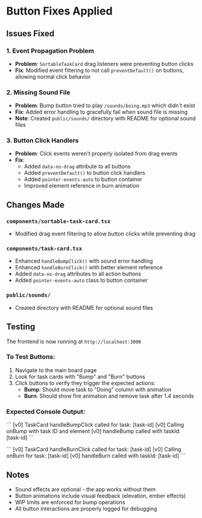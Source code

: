 # Button Fixes Applied

## Issues Fixed

### 1. Event Propagation Problem
- **Problem**: `SortableTaskCard` drag listeners were preventing button clicks
- **Fix**: Modified event filtering to not call `preventDefault()` on buttons, allowing normal click behavior

### 2. Missing Sound File
- **Problem**: Bump button tried to play `/sounds/boing.mp3` which didn't exist
- **Fix**: Added error handling to gracefully fail when sound file is missing
- **Note**: Created `public/sounds/` directory with README for optional sound files

### 3. Button Click Handlers
- **Problem**: Click events weren't properly isolated from drag events
- **Fix**: 
  - Added `data-no-drag` attribute to all buttons
  - Added `preventDefault()` to button click handlers  
  - Added `pointer-events-auto` to button container
  - Improved element reference in burn animation

## Changes Made

### `components/sortable-task-card.tsx`
- Modified drag event filtering to allow button clicks while preventing drag

### `components/task-card.tsx`
- Enhanced `handleBumpClick()` with sound error handling
- Enhanced `handleBurnClick()` with better element reference
- Added `data-no-drag` attributes to all action buttons
- Added `pointer-events-auto` class to button container

### `public/sounds/`
- Created directory with README for optional sound files

## Testing

The frontend is now running at `http://localhost:3000`

### To Test Buttons:
1. Navigate to the main board page
2. Look for task cards with "Bump" and "Burn" buttons
3. Click buttons to verify they trigger the expected actions:
   - **Bump**: Should move task to "Doing" column with animation
   - **Burn**: Should show fire animation and remove task after 1.4 seconds

### Expected Console Output:
\`\`\`
[v0] TaskCard handleBumpClick called for task: [task-id]
[v0] Calling onBump with task ID and element
[v0] handleBump called with taskId: [task-id]
\`\`\`

\`\`\`
[v0] TaskCard handleBurnClick called for task: [task-id]
[v0] Calling onBurn for task: [task-id]
[v0] handleBurn called with taskId: [task-id]
\`\`\`

## Notes

- Sound effects are optional - the app works without them
- Button animations include visual feedback (elevation, ember effects)
- WIP limits are enforced for bump operations
- All button interactions are properly logged for debugging
